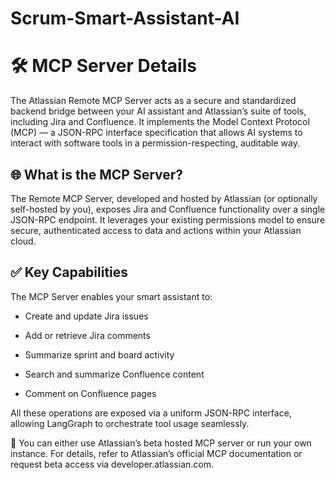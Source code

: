 # Scrum-Smart-Assistant-AI
# 🛠️ MCP Server Details
The Atlassian Remote MCP Server acts as a secure and standardized backend bridge between your AI assistant and Atlassian’s suite of tools, including Jira and Confluence. It implements the Model Context Protocol (MCP) — a JSON-RPC interface specification that allows AI systems to interact with software tools in a permission-respecting, auditable way.

## 🌐 What is the MCP Server?
The Remote MCP Server, developed and hosted by Atlassian (or optionally self-hosted by you), exposes Jira and Confluence functionality over a single JSON-RPC endpoint. It leverages your existing permissions model to ensure secure, authenticated access to data and actions within your Atlassian cloud.

## ✅ Key Capabilities
The MCP Server enables your smart assistant to:

- Create and update Jira issues

- Add or retrieve Jira comments

- Summarize sprint and board activity

- Search and summarize Confluence content

- Comment on Confluence pages

All these operations are exposed via a uniform JSON-RPC interface, allowing LangGraph to orchestrate tool usage seamlessly.


🔧 You can either use Atlassian’s beta hosted MCP server or run your own instance. For details, refer to Atlassian’s official MCP documentation or request beta access via developer.atlassian.com.



